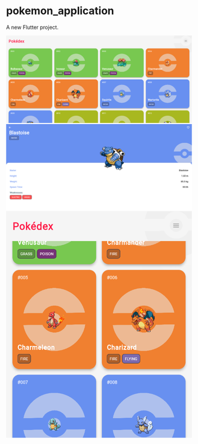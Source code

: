 # pokemon_application

A new Flutter project.

![image alt](https://github.com/AbdulSalam78976/Pokemon_Application/blob/9f23dcf11674d7bd1263889744a0230be9b78da3/Sample%20Images/Screenshot%20(11).png)
![image alt](https://github.com/AbdulSalam78976/Pokemon_Application/blob/9f23dcf11674d7bd1263889744a0230be9b78da3/Sample%20Images/Screenshot%20(10).png)
![image alt](https://github.com/AbdulSalam78976/Pokemon_Application/blob/9f23dcf11674d7bd1263889744a0230be9b78da3/Sample%20Images/Screenshot%20(12).png)
